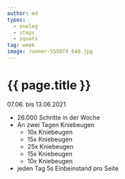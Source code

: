 ```yaml
---
author: md
types:
  - oneleg
  - steps
  - squats
tag: week
image: runner-555074_640.jpg
---
```

# {{ page.title }}
07.06. bis 13.06.2021

- 26.000 Schritte in der Woche
- An zwei Tagen Kniebeugen
  - 10x Kniebeugen
  - 15x Kniebeugen
  - 25x Kniebeugen
  - 15x Kniebeugen
  - 10x Kniebeugen
- jeden Tag 5s Einbeinstand pro Seite